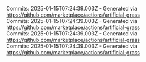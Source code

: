 Commits: 2025-01-15T07:24:39.003Z - Generated via https://github.com/marketplace/actions/artificial-grass
<br>
Commits: 2025-01-15T07:24:39.003Z - Generated via https://github.com/marketplace/actions/artificial-grass
<br>
Commits: 2025-01-15T07:24:39.003Z - Generated via https://github.com/marketplace/actions/artificial-grass
<br>
Commits: 2025-01-15T07:24:39.003Z - Generated via https://github.com/marketplace/actions/artificial-grass
<br>
